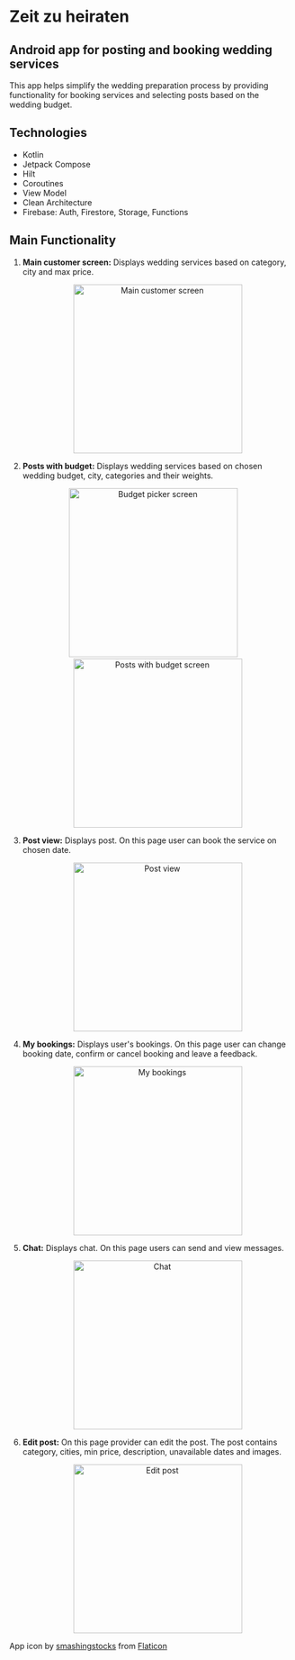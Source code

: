 # Zeit zu heiraten
## Android app for posting and booking wedding services

This app helps simplify the wedding preparation process by providing functionality for booking services and selecting posts based on the 
wedding budget.

## Technologies
* Kotlin
* Jetpack Compose
* Hilt
* Coroutines
* View Model
* Clean Architecture
* Firebase: Auth, Firestore, Storage, Functions

## Main Functionality

1. **Main customer screen:**
   Displays wedding services based on category, city and max price.

   <p align="center">
      <img src="screenshots/main_customer_screen.png" alt="Main customer screen" width="300"/>
   </p>

2. **Posts with budget:**
   Displays wedding services based on chosen wedding budget, city, categories and their weights.

   <p align="center">
      <img src="screenshots/budget_picker_screen.png" alt="Budget picker screen" width="300"/>
      &nbsp;&nbsp;&nbsp;
      <img src="screenshots/posts_with_budget_screen.png" alt="Posts with budget screen" width="300"/>
   </p>

3. **Post view:**
   Displays post. On this page user can book the service on chosen date.

   <p align="center">
      <img src="screenshots/post_view_screen.png" alt="Post view" width="300"/>
   </p>

4. **My bookings:**
   Displays user's bookings. On this page user can change booking date, confirm or cancel booking and leave a feedback.

   <p align="center">
      <img src="screenshots/my_bookings_screen.png" alt="My bookings" width="300"/>
   </p>

5. **Chat:**
   Displays chat. On this page users can send and view messages.

   <p align="center">
      <img src="screenshots/chat_screen.png" alt="Chat" width="300"/>
   </p>

6. **Edit post:**
   On this page provider can edit the post. The post contains category, cities, min price, description, unavailable dates and images.

   <p align="center">
      <img src="screenshots/edit_post_screen.png" alt="Edit post" width="300"/>
   </p>

App icon by [smashingstocks](https://www.flaticon.com/authors/smashingstocks) from [Flaticon](https://www.flaticon.com/free-icon/wedding-ring_5195952)
